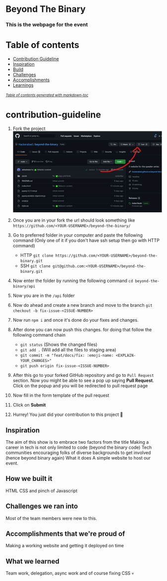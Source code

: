 # Beyond The Binary
### This is the webpage for the event

Table of contents
=================
- [Contribution Guideline](#contribution-guideline)
- [Inspiration](#inspiration)
- [Build](#build)
- [Challenges](#challenges)
- [Accomplishments](#accomplishments)
- [Learnings](#learnings)

<small><i><a href='http://ecotrust-canada.github.io/markdown-toc/'>Table of contents generated with markdown-toc</a></i></small>

# contribution-guideline

1. Fork the project
![forking the project](/assets/contribute.png)

2. Once you are in your fork the url should look something like
`https://github.com/<YOUR-USERNAME>/beyond-the-binary/`

3. Go to preferred folder in your computer and paste the following command (Only one of it if you don't have ssh setup then go with HTTP command)
   - HTTP
   `git clone https://github.com/<YOUR-USERNAME>/beyond-the-binary.git`
   - SSH
   `git clone git@github.com:<YOUR-USERNAME>/beyond-the-binary.git`

4. Now enter the folder by running the following command
`cd beyond-the-binary/api`

5. Now you are in the `/api` folder

6. Now do ahead and create a new branch and move to the branch
`git checkout -b fix-issue-<ISSUE-NUMBER>`

7. Now run `npm i` and once it's done do your fixes and changes.

8. After done you can now push this changes. for doing that follow the following command chain
   - `git status` (Shows the changed files)
   - `git add .` (Will add all the files to staging area)
   - `git commit -m "feat/docs/fix: :emoji-name: <EXPLAIN-YOUR_CHANGES>"`
   - `git push origin fix-issue-<ISSUE-NUMBER>`

9. After this go to your forked GitHub repository and go to `Pull Request` section. Now you might be able to see a pop up saying **Pull Request**. Click on the popup and you will be redirected to pull request page

10. Now fill in the form template of the pull request

11. Click on **Submit**

12. Hurrey! You just did your contribution to this project 🎉

## Inspiration
The aim of this show is to embrace two factors from the title
Making a career in tech is not only limited to code (beyond the binary code)
Tech communities encouraging folks of diverse backgrounds to get involved (hence beyond binary again)
What it does
A simple website to host our event.

## How we built it
HTML CSS and pinch of Javascript

## Challenges we ran into
Most of the team members were new to this.

## Accomplishments that we're proud of
Making a working website and getting it deployed on time

## What we learned
Team work, delegation, async work and of course fixing CSS 💀